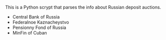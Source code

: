 This is a Python scrypt that parses the info about Russian deposit auctions.

* Central Bank of Russia
* Federalnoe Kaznacheystvo
* Pensionny Fond of Russia
* MinFin of Cuban
